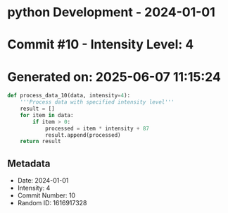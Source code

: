 ﻿# python Development - 2024-01-01
# Commit #10 - Intensity Level: 4
# Generated on: 2025-06-07 11:15:24
```python
def process_data_10(data, intensity=4):
    '''Process data with specified intensity level'''
    result = []
    for item in data:
        if item > 0:
            processed = item * intensity + 87
            result.append(processed)
    return result
```
## Metadata
- Date: 2024-01-01
- Intensity: 4
- Commit Number: 10
- Random ID: 1616917328
